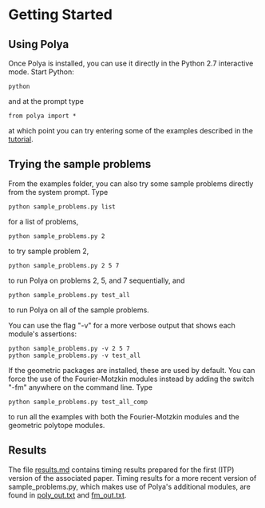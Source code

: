 Getting Started
===============

Using Polya
-----------

Once Polya is installed, you can use it directly in the Python 2.7 interactive mode. Start Python:

    python
    
and at the prompt type

    from polya import *
    
at which point you can try entering some of the examples described in the [tutorial](tutorial.html).


Trying the sample problems
--------------------------
    
From the examples folder, you can also try some sample problems directly from the system prompt. Type

    python sample_problems.py list
    
for a list of problems,

    python sample_problems.py 2
    
to try sample problem 2, 

    python sample_problems.py 2 5 7
    
to run Polya on problems 2, 5, and 7 sequentially, and 

    python sample_problems.py test_all
    
to run Polya on all of the sample problems. 

You can use the flag "-v" for a more verbose output that shows each module's assertions:

    python sample_problems.py -v 2 5 7
    python sample_problems.py -v test_all
    
If the geometric packages are installed, these are used by default. You can force the use of the Fourier-Motzkin modules instead by adding the switch "-fm" anywhere on the command line. Type

    python sample_problems.py test_all_comp
    
to run all the examples with both the Fourier-Motzkin modules and the geometric polytope modules.


Results
-------

The file [results.md](results.md) contains timing results prepared for the first (ITP) version of the associated paper. Timing results for a more recent version of sample_problems.py, which makes use of Polya's additional modules, are found in [poly_out.txt](poly_out.txt) and [fm_out.txt](fm_out.txt).


    